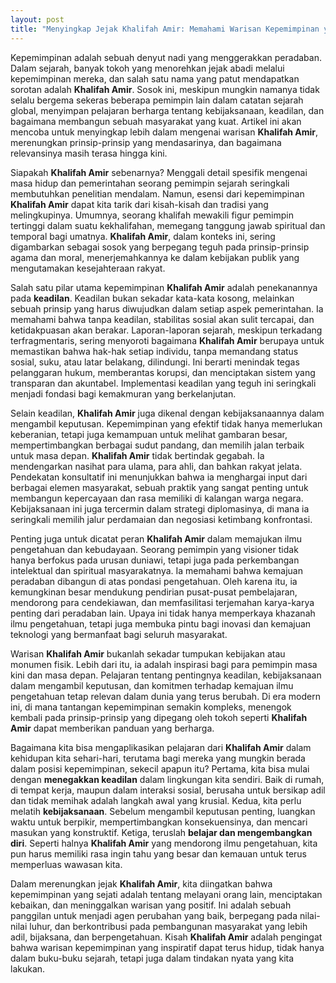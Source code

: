 ```yaml
---
layout: post
title: "Menyingkap Jejak Khalifah Amir: Memahami Warisan Kepemimpinan yang Inspiratif"
---
```


Kepemimpinan adalah sebuah denyut nadi yang menggerakkan peradaban. Dalam sejarah, banyak tokoh yang menorehkan jejak abadi melalui kepemimpinan mereka, dan salah satu nama yang patut mendapatkan sorotan adalah **Khalifah Amir**. Sosok ini, meskipun mungkin namanya tidak selalu bergema sekeras beberapa pemimpin lain dalam catatan sejarah global, menyimpan pelajaran berharga tentang kebijaksanaan, keadilan, dan bagaimana membangun sebuah masyarakat yang kuat. Artikel ini akan mencoba untuk menyingkap lebih dalam mengenai warisan **Khalifah Amir**, merenungkan prinsip-prinsip yang mendasarinya, dan bagaimana relevansinya masih terasa hingga kini.

Siapakah **Khalifah Amir** sebenarnya? Menggali detail spesifik mengenai masa hidup dan pemerintahan seorang pemimpin sejarah seringkali membutuhkan penelitian mendalam. Namun, esensi dari kepemimpinan **Khalifah Amir** dapat kita tarik dari kisah-kisah dan tradisi yang melingkupinya. Umumnya, seorang khalifah mewakili figur pemimpin tertinggi dalam suatu kekhalifahan, memegang tanggung jawab spiritual dan temporal bagi umatnya. **Khalifah Amir**, dalam konteks ini, sering digambarkan sebagai sosok yang berpegang teguh pada prinsip-prinsip agama dan moral, menerjemahkannya ke dalam kebijakan publik yang mengutamakan kesejahteraan rakyat.

Salah satu pilar utama kepemimpinan **Khalifah Amir** adalah penekanannya pada **keadilan**. Keadilan bukan sekadar kata-kata kosong, melainkan sebuah prinsip yang harus diwujudkan dalam setiap aspek pemerintahan. Ia memahami bahwa tanpa keadilan, stabilitas sosial akan sulit tercapai, dan ketidakpuasan akan berakar. Laporan-laporan sejarah, meskipun terkadang terfragmentaris, sering menyoroti bagaimana **Khalifah Amir** berupaya untuk memastikan bahwa hak-hak setiap individu, tanpa memandang status sosial, suku, atau latar belakang, dilindungi. Ini berarti menindak tegas pelanggaran hukum, memberantas korupsi, dan menciptakan sistem yang transparan dan akuntabel. Implementasi keadilan yang teguh ini seringkali menjadi fondasi bagi kemakmuran yang berkelanjutan.

Selain keadilan, **Khalifah Amir** juga dikenal dengan kebijaksanaannya dalam mengambil keputusan. Kepemimpinan yang efektif tidak hanya memerlukan keberanian, tetapi juga kemampuan untuk melihat gambaran besar, mempertimbangkan berbagai sudut pandang, dan memilih jalan terbaik untuk masa depan. **Khalifah Amir** tidak bertindak gegabah. Ia mendengarkan nasihat para ulama, para ahli, dan bahkan rakyat jelata. Pendekatan konsultatif ini menunjukkan bahwa ia menghargai input dari berbagai elemen masyarakat, sebuah praktik yang sangat penting untuk membangun kepercayaan dan rasa memiliki di kalangan warga negara. Kebijaksanaan ini juga tercermin dalam strategi diplomasinya, di mana ia seringkali memilih jalur perdamaian dan negosiasi ketimbang konfrontasi.

Penting juga untuk dicatat peran **Khalifah Amir** dalam memajukan ilmu pengetahuan dan kebudayaan. Seorang pemimpin yang visioner tidak hanya berfokus pada urusan duniawi, tetapi juga pada perkembangan intelektual dan spiritual masyarakatnya. Ia memahami bahwa kemajuan peradaban dibangun di atas pondasi pengetahuan. Oleh karena itu, ia kemungkinan besar mendukung pendirian pusat-pusat pembelajaran, mendorong para cendekiawan, dan memfasilitasi terjemahan karya-karya penting dari peradaban lain. Upaya ini tidak hanya memperkaya khazanah ilmu pengetahuan, tetapi juga membuka pintu bagi inovasi dan kemajuan teknologi yang bermanfaat bagi seluruh masyarakat.

Warisan **Khalifah Amir** bukanlah sekadar tumpukan kebijakan atau monumen fisik. Lebih dari itu, ia adalah inspirasi bagi para pemimpin masa kini dan masa depan. Pelajaran tentang pentingnya keadilan, kebijaksanaan dalam mengambil keputusan, dan komitmen terhadap kemajuan ilmu pengetahuan tetap relevan dalam dunia yang terus berubah. Di era modern ini, di mana tantangan kepemimpinan semakin kompleks, menengok kembali pada prinsip-prinsip yang dipegang oleh tokoh seperti **Khalifah Amir** dapat memberikan panduan yang berharga.

Bagaimana kita bisa mengaplikasikan pelajaran dari **Khalifah Amir** dalam kehidupan kita sehari-hari, terutama bagi mereka yang mungkin berada dalam posisi kepemimpinan, sekecil apapun itu? Pertama, kita bisa mulai dengan **menegakkan keadilan** dalam lingkungan kita sendiri. Baik di rumah, di tempat kerja, maupun dalam interaksi sosial, berusaha untuk bersikap adil dan tidak memihak adalah langkah awal yang krusial. Kedua, kita perlu melatih **kebijaksanaan**. Sebelum mengambil keputusan penting, luangkan waktu untuk berpikir, mempertimbangkan konsekuensinya, dan mencari masukan yang konstruktif. Ketiga, teruslah **belajar dan mengembangkan diri**. Seperti halnya **Khalifah Amir** yang mendorong ilmu pengetahuan, kita pun harus memiliki rasa ingin tahu yang besar dan kemauan untuk terus memperluas wawasan kita.

Dalam merenungkan jejak **Khalifah Amir**, kita diingatkan bahwa kepemimpinan yang sejati adalah tentang melayani orang lain, menciptakan kebaikan, dan meninggalkan warisan yang positif. Ini adalah sebuah panggilan untuk menjadi agen perubahan yang baik, berpegang pada nilai-nilai luhur, dan berkontribusi pada pembangunan masyarakat yang lebih adil, bijaksana, dan berpengetahuan. Kisah **Khalifah Amir** adalah pengingat bahwa warisan kepemimpinan yang inspiratif dapat terus hidup, tidak hanya dalam buku-buku sejarah, tetapi juga dalam tindakan nyata yang kita lakukan.
